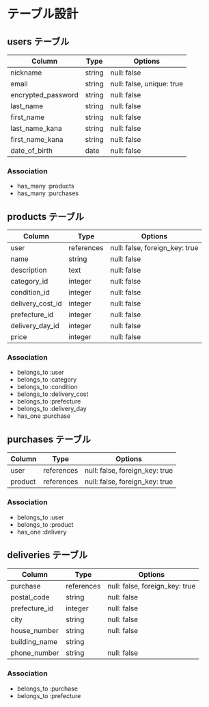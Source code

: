 # テーブル設計

## users テーブル

| Column                | Type   | Options                   |
| ----------------------| ------ | ------------------------- |
| nickname              | string | null: false               |
| email                 | string | null: false, unique: true |
| encrypted_password    | string | null: false               |
| last_name             | string | null: false               |
| first_name            | string | null: false               |
| last_name_kana        | string | null: false               |
| first_name_kana       | string | null: false               |
| date_of_birth         | date   | null: false               |

### Association

- has_many :products
- has_many :purchases

## products テーブル

| Column             | Type       | Options                        |
| ------------------ | ---------- | ------------------------------ |
| user               | references | null: false, foreign_key: true |
| name               | string     | null: false                    |
| description        | text       | null: false                    |
| category_id        | integer    | null: false                    |
| condition_id       | integer    | null: false                    |
| delivery_cost_id   | integer    | null: false                    |
| prefecture_id      | integer    | null: false                    |
| delivery_day_id    | integer    | null: false                    |
| price              | integer    | null: false                    |

### Association

- belongs_to :user
- belongs_to :category
- belongs_to :condition
- belongs_to :delivery_cost
- belongs_to :prefecture
- belongs_to :delivery_day
- has_one :purchase

## purchases テーブル

| Column    | Type       | Options                        |
| --------- | ---------- | ------------------------------ |
| user      | references | null: false, foreign_key: true |
| product   | references | null: false, foreign_key: true |

### Association

- belongs_to :user
- belongs_to :product
- has_one :delivery

## deliveries テーブル

| Column        | Type       | Options                        |
| --------------| ---------- | ------------------------------ |
| purchase      | references | null: false, foreign_key: true |
| postal_code   | string     | null: false                    |
| prefecture_id | integer    | null: false                    |
| city          | string     | null: false                    |
| house_number  | string     | null: false                    |
| building_name | string     |                                |
| phone_number  | string     | null: false                    |

### Association

- belongs_to :purchase
- belongs_to :prefecture